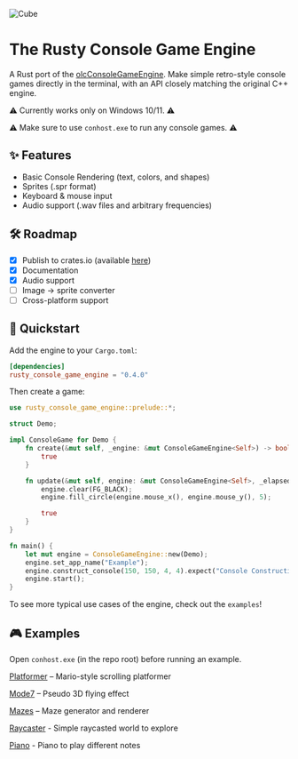 ![Cube](https://github.com/user-attachments/assets/a96058d7-3939-4c1e-9974-fa99a06e2763)

# The Rusty Console Game Engine

A Rust port of the [olcConsoleGameEngine](https://github.com/OneLoneCoder/Javidx9/blob/master/ConsoleGameEngine/olcConsoleGameEngine.h). Make simple retro-style console games directly in the terminal, with an API closely matching the original C++ engine.

⚠️ Currently works only on Windows 10/11. ⚠️

⚠️ Make sure to use `conhost.exe` to run any console games. ⚠️

## ✨ Features
- Basic Console Rendering (text, colors, and shapes)
- Sprites (.spr format)
- Keyboard & mouse input
- Audio support (.wav files and arbitrary frequencies)

## 🛠 Roadmap
- [x] Publish to crates.io (available [here](https://crates.io/crates/rusty_console_game_engine))
- [x] Documentation
- [x] Audio support
- [ ] Image → sprite converter
- [ ] Cross-platform support

## 🚀 Quickstart

Add the engine to your `Cargo.toml`:

```toml
[dependencies]
rusty_console_game_engine = "0.4.0"
```

Then create a game:
```rust
use rusty_console_game_engine::prelude::*;

struct Demo;

impl ConsoleGame for Demo {
    fn create(&mut self, _engine: &mut ConsoleGameEngine<Self>) -> bool {
        true
    }

    fn update(&mut self, engine: &mut ConsoleGameEngine<Self>, _elapsed_time: f32) -> bool {
        engine.clear(FG_BLACK);
        engine.fill_circle(engine.mouse_x(), engine.mouse_y(), 5);

        true
    }
}

fn main() {
    let mut engine = ConsoleGameEngine::new(Demo);
    engine.set_app_name("Example");
    engine.construct_console(150, 150, 4, 4).expect("Console Construction Failed");
    engine.start();
}
```
To see more typical use cases of the engine, check out the `examples`!

## 🎮 Examples

Open `conhost.exe` (in the repo root) before running an example.

[Platformer](https://github.com/rip-super/RustyConsoleGameEngine/blob/main/examples/jario.rs) – Mario-style scrolling platformer

[Mode7](https://github.com/rip-super/RustyConsoleGameEngine/blob/main/examples/mode7.rs) – Pseudo 3D flying effect

[Mazes](https://github.com/rip-super/RustyConsoleGameEngine/blob/main/examples/mazes.rs) – Maze generator and renderer

[Raycaster](https://github.com/rip-super/RustyConsoleGameEngine/blob/main/examples/raycaster.rs) - Simple raycasted world to explore

[Piano](https://github.com/rip-super/RustyConsoleGameEngine/blob/main/examples/piano.rs) - Piano to play different notes